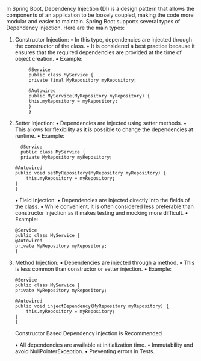 
In Spring Boot, Dependency Injection (DI) is a design pattern that allows the components of an application to be loosely coupled, making the code more modular and easier to maintain. Spring Boot supports several types of Dependency Injection. Here are the main types:

1. Constructor Injection:
   • In this type, dependencies are injected through the constructor of the class.
   • It is considered a best practice because it ensures that the required dependencies are provided at the time of object creation.
   • Example:


            @Service
            public class MyService {
            private final MyRepository myRepository;

            @Autowired
            public MyService(MyRepository myRepository) {
            this.myRepository = myRepository;
            }
            }
   


2. Setter Injection:
   • Dependencies are injected using setter methods.
   • This allows for flexibility as it is possible to change the dependencies at runtime.
   • Example:

         @Service
         public class MyService {
         private MyRepository myRepository;

       @Autowired
       public void setMyRepository(MyRepository myRepository) {
           this.myRepository = myRepository;
       }
       }
   • Field Injection:
   • Dependencies are injected directly into the fields of the class.
   • While convenient, it is often considered less preferable than constructor injection as it makes testing and mocking more difficult.
   • Example:

       @Service
       public class MyService {
       @Autowired
       private MyRepository myRepository;
       }

3. Method Injection:
   • Dependencies are injected through a method.
   • This is less common than constructor or setter injection.
   • Example:

       @Service
       public class MyService {
       private MyRepository myRepository;

       @Autowired
       public void injectDependency(MyRepository myRepository) {
           this.myRepository = myRepository;
       }
       }


	Constructor Based Dependency Injection is Recommended
	
	• All dependencies are available at initialization time.
	• Immutability and avoid NullPointerException.
	• Preventing errors in Tests.

